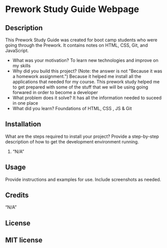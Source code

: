 
# Prework Study Guide Webpage

## Description

This Prework Study Guide was created for boot camp students who were going through the Prework. It contains notes on HTML, CSS, Git, and JavaScript.

- What was your motivation?
To learn new technologies and improve on my skills
- Why did you build this project? (Note: the answer is not "Because it was a homework assignment.")
Because it helped me install all the applications that needed for my course. This prework study helped me to get prepared with some of the stuff that we will be using going forwared in order to become a developer
- What problem does it solve?
It has all the information needed to suceed in one place
- What did you learn?
Foundations of HTML, CSS , JS & Git


## Installation

What are the steps required to install your project? Provide a step-by-step description of how to get the development environment running.

1. “N/A”

## Usage

Provide instructions and examples for use. Include screenshots as needed.

## Credits

“N/A”

## License

MIT license
---
